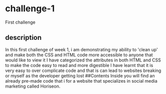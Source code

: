# challenge-1
First challenge

## description
In this first challenge of week 1, i am demonstrating my ability to 'clean up' and make both the CSS and HTML code more accessible to anyone that would like to view it
I have categorized the attributes in both HTML and CSS to make the code easy to read and more digestible
I have learnt that it is very easy to over complicate code and that is can lead to websites breaking or myself as the developer getting lost 
##Contents
Inside you will find an already pre-made code that i for a website that specializes in social media marketing called Horiseon.

